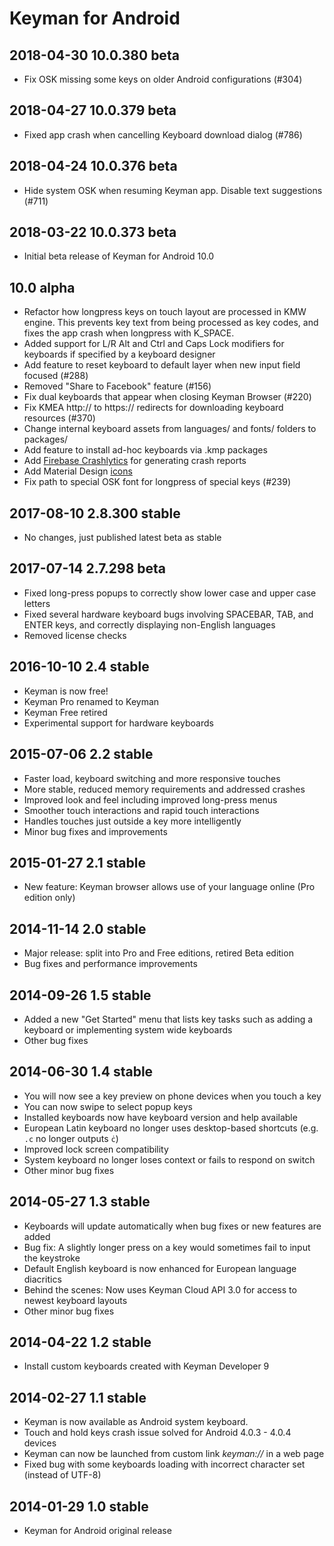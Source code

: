 # Keyman for Android

## 2018-04-30 10.0.380 beta
* Fix OSK missing some keys on older Android configurations (#304)

## 2018-04-27 10.0.379 beta
* Fixed app crash when cancelling Keyboard download dialog (#786)

## 2018-04-24 10.0.376 beta
* Hide system OSK when resuming Keyman app. Disable text suggestions (#711)

## 2018-03-22 10.0.373 beta
* Initial beta release of Keyman for Android 10.0

## 10.0 alpha
* Refactor how longpress keys on touch layout are processed in KMW engine. This prevents key text 
  from being processed as key codes, and fixes the app crash when longpress with K_SPACE.
* Added support for L/R Alt and Ctrl and Caps Lock modifiers for keyboards if specified by a keyboard designer
* Add feature to reset keyboard to default layer when new input field focused (#288)
* Removed "Share to Facebook" feature (#156)
* Fix dual keyboards that appear when closing Keyman Browser (#220)
* Fix KMEA http:// to https:// redirects for downloading keyboard resources (#370)
* Change internal keyboard assets from languages/ and fonts/ folders to packages/
* Add feature to install ad-hoc keyboards via .kmp packages
* Add [Firebase Crashlytics](https://firebase.google.com/docs/crashlytics/) for generating crash reports
* Add Material Design [icons](https://material.io/icons/)
* Fix path to special OSK font for longpress of special keys (#239) 

## 2017-08-10 2.8.300 stable
* No changes, just published latest beta as stable

## 2017-07-14 2.7.298 beta
* Fixed long-press popups to correctly show lower case and upper case letters
* Fixed several hardware keyboard bugs involving SPACEBAR, TAB, and ENTER keys, and correctly displaying non-English languages
* Removed license checks

## 2016-10-10 2.4 stable
* Keyman is now free!
* Keyman Pro renamed to Keyman
* Keyman Free retired
* Experimental support for hardware keyboards

## 2015-07-06 2.2 stable
* Faster load, keyboard switching and more responsive touches
* More stable, reduced memory requirements and addressed crashes
* Improved look and feel including improved long-press menus
* Smoother touch interactions and rapid touch interactions
* Handles touches just outside a key more intelligently
* Minor bug fixes and improvements

## 2015-01-27 2.1 stable
* New feature: Keyman browser allows use of your language online (Pro edition only)

## 2014-11-14 2.0 stable
* Major release: split into Pro and Free editions, retired Beta edition
* Bug fixes and performance improvements

## 2014-09-26 1.5 stable
* Added a new "Get Started" menu that lists key tasks such as adding a keyboard or implementing system wide keyboards
* Other bug fixes

## 2014-06-30 1.4 stable
* You will now see a key preview on phone devices when you touch a key
* You can now swipe to select popup keys
* Installed keyboards now have keyboard version and help available
* European Latin keyboard no longer uses desktop-based shortcuts (e.g. `.c` no longer outputs `ċ`)
* Improved lock screen compatibility
* System keyboard no longer loses context or fails to respond on switch
* Other minor bug fixes

## 2014-05-27 1.3 stable
* Keyboards will update automatically when bug fixes or new features are added
* Bug fix: A slightly longer press on a key would sometimes fail to input the keystroke
* Default English keyboard is now enhanced for European language diacritics
* Behind the scenes: Now uses Keyman Cloud API 3.0 for access to newest keyboard layouts
* Other minor bug fixes

## 2014-04-22 1.2 stable
* Install custom keyboards created with Keyman Developer 9

## 2014-02-27 1.1 stable
* Keyman is now available as Android system keyboard.
* Touch and hold keys crash issue solved for Android 4.0.3 - 4.0.4 devices
* Keyman can now be launched from custom link *keyman://* in a web page
* Fixed bug with some keyboards loading with incorrect character set (instead of UTF-8)

## 2014-01-29 1.0 stable
* Keyman for Android original release